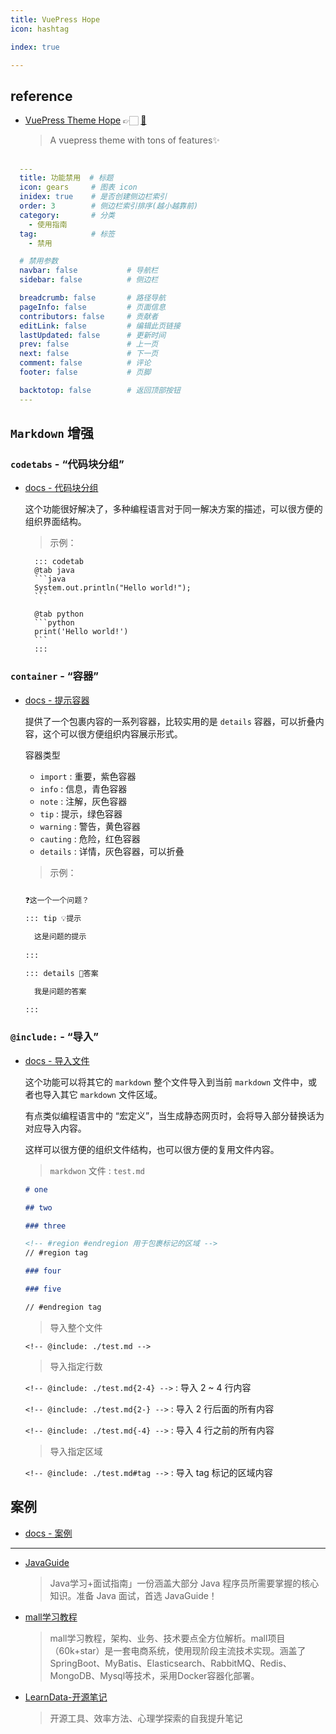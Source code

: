 ```yaml
---
title: VuePress Hope
icon: hashtag

index: true

---
```


<!-- more -->

## reference

- [VuePress Theme Hope](https://theme-hope.vuejs.press) 👉🏻 [🐙](https://github.com/vuepress-theme-hope/vuepress-theme-hope)
  > A vuepress theme with tons of features✨

##

```yml
  ---
  title: 功能禁用  # 标题
  icon: gears     # 图表 icon
  inidex: true    # 是否创建侧边栏索引     
  order: 3        # 侧边栏索引排序(越小越靠前)
  category:       # 分类
    - 使用指南
  tag:            # 标签
    - 禁用

  # 禁用参数
  navbar: false           # 导航栏       
  sidebar: false          # 侧边栏

  breadcrumb: false       # 路径导航
  pageInfo: false         # 页面信息
  contributors: false     # 贡献者
  editLink: false         # 编辑此页链接
  lastUpdated: false      # 更新时间
  prev: false             # 上一页
  next: false             # 下一页
  comment: false          # 评论
  footer: false           # 页脚

  backtotop: false        # 返回顶部按钮
  ---
  ```

## `Markdown` 增强 

### `codetabs` - “代码块分组”

- [docs - 代码块分组](https://theme-hope.vuejs.press/zh/guide/markdown/code-tabs.html)

  这个功能很好解决了，多种编程语言对于同一解决方案的描述，可以很方便的组织界面结构。
  
  > 示例：
  
        ::: codetab
        @tab java
        ```java
        System.out.println("Hello world!");
        ```
  
        @tab python
        ```python
        print('Hello world!')
        ```
        :::

 
### `container` - “容器”

- [docs - 提示容器](https://theme-hope.vuejs.press/zh/guide/markdown/hint.html)

  提供了一个包裹内容的一系列容器，比较实用的是 `details` 容器，可以折叠内容，这个可以很方便组织内容展示形式。
  
  容器类型
  
  - `import` : 重要，紫色容器
  - `info` : 信息，青色容器
  - `note` : 注解，灰色容器
  - `tip` : 提示，绿色容器
  - `warning` : 警告，黄色容器
  - `cauting` : 危险，红色容器
  - `details` : 详情，灰色容器，可以折叠
  
  > 示例：
  
  ```md
  
  ❓这一个一个问题？
  
  ::: tip 💡提示
   
    这是问题的提示
   
  :::
  
  ::: details 💯答案
  
    我是问题的答案
  
  :::
  ```

### `@include:` - “导入”

- [docs - 导入文件](https://theme-hope.vuejs.press/zh/guide/markdown/include.html)

  这个功能可以将其它的 `markdown` 整个文件导入到当前 `markdown` 文件中，或者也导入其它 `markdown` 文件区域。
  
  有点类似编程语言中的 “宏定义”，当生成静态网页时，会将导入部分替换话为对应导入内容。
  
  这样可以很方便的组织文件结构，也可以很方便的复用文件内容。

  > `markdwon` 文件 : `test.md`
  
  ```md 
  # one
  
  ## two
  
  ### three
  
  <!-- #region #endregion 用于包裹标记的区域 -->
  // #region tag
  
  ### four
  
  ### five
  
  // #endregion tag
  
  ```

  > 导入整个文件
  
  `<!-- @include: ./test.md -->`
  
  > 导入指定行数
  
  `<!-- @include: ./test.md{2-4} -->` : 导入 2 ~ 4 行内容
  
  `<!-- @include: ./test.md{2-} -->` : 导入 2 行后面的所有内容
  
  `<!-- @include: ./test.md{-4} -->` : 导入 4 行之前的所有内容

  > 导入指定区域
  
  `<!-- @include: ./test.md#tag -->` : 导入 tag 标记的区域内容
  
## 案例

- [docs - 案例](https://theme-hope.vuejs.press/zh/demo/)

------

- [JavaGuide](https://javaguide.cn)
    > Java学习+面试指南」一份涵盖大部分 Java 程序员所需要掌握的核心知识。准备 Java 面试，首选 JavaGuide！
- [mall学习教程](https://www.macrozheng.com/)
    > mall学习教程，架构、业务、技术要点全方位解析。mall项目（60k+star）是一套电商系统，使用现阶段主流技术实现。涵盖了SpringBoot、MyBatis、Elasticsearch、RabbitMQ、Redis、MongoDB、Mysql等技术，采用Docker容器化部署。
- [LearnData-开源笔记](https://newzone.top/)
    > 开源工具、效率方法、心理学探索的自我提升笔记